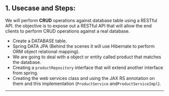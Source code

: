 ## 1. Usecase and Steps:

We will perform **CRUD** operations against database table using  a RESTful API.
the objective is to expose out a RESTful API that will allow the end clients 
to perform CRUD operations against a real database.

* Create a DATABASE table.
* Spring DATA JPA (Behind the scenes it will use Hibernate to perform ORM object relational mapping).
* We are going to deal with a object or entity called product that matches the database.
* Creating a `productRepository` interface that will extend another interface from spring.
* Creating the web services class and using the JAX RS annotation on them and this implementation 
(`ProductService` and`ProductServiceImpl`).


***






